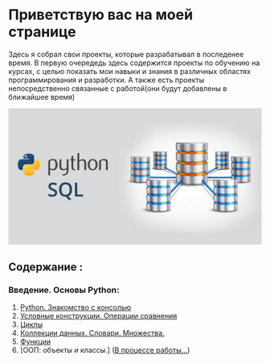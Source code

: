 # Приветствую вac на моей странице

 Здесь я собрал свои проекты, которые разрабатывал в последенее время. В первую очередедь здесь содержится проекты по обучению на курсах, с целью показать мои навыки и знания в различных областях программирования и разработки. А также есть проекты непосредственно связанные с работой(они будут добавлены в ближайшее время)

![fon](https://github.com/grigorevevv/NetoPythonSchool/blob/main/Img/SQL-s-Python.jpg)


## Содержание :  
###       Введение. Основы Python:
1. [Python. Знакомство с консолью](https://github.com/grigorevevv/NetoPythonSchool/blob/main/Programming%20Python/Basics%20Python.ipynb)
2. [Условные конструкции. Операции сравнения](https://github.com/grigorevevv/NetoPythonSchool/blob/main/Programming%20Python/Conditional%20constructs.ipynb)
3. [Циклы](https://github.com/grigorevevv/NetoPythonSchool/blob/main/Programming%20Python/cycles.ipynb)
4. [Коллекции данных. Словари. Множества.](https://github.com/grigorevevv/NetoPythonSchool/blob/main/Programming%20Python/Dictionaries.Sets.ipynb)
5. [Функции](https://github.com/grigorevevv/NetoPythonSchool/blob/main/Programming%20Python/functions.ipynb)
6. [ООП: объекты и классы.] ([В процессе работы...](https://github.com/grigorevevv/NetoPythonSchool/blob/main/Programming%20Python/objects_and_classes/README_2.md))